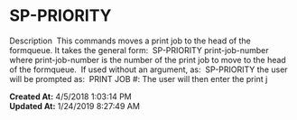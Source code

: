 # SP-PRIORITY

Description  This commands moves a print job to the head of the formqueue. It takes the general form:  SP-PRIORITY print-job-number where print-job-number is the number of the print job to move to the head of the formqueue.  If used without an argument, as:  SP-PRIORITY the user will be prompted as:  PRINT JOB #: The user will then enter the print j  

**Created At:** 4/5/2018 1:03:14 PM  
**Updated At:** 1/24/2019 8:27:49 AM  

